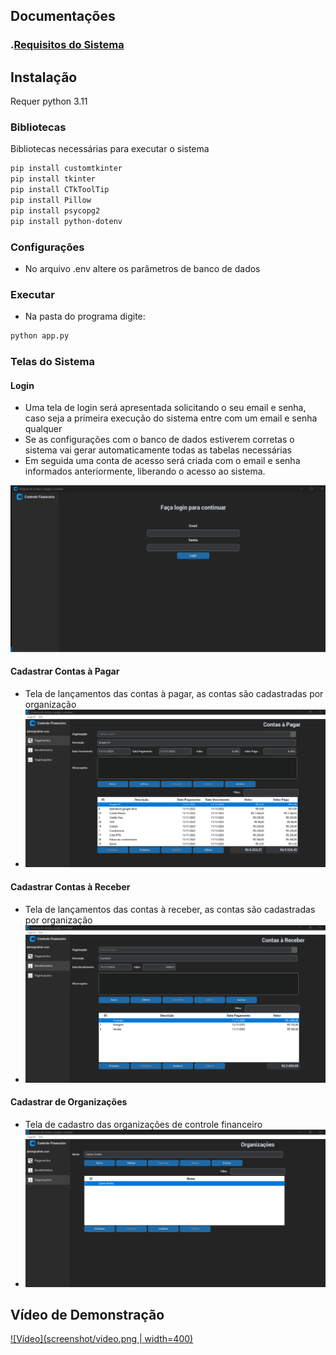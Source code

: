 
## Documentações
### .[Requisitos do Sistema](./Docs/Requisitos.pdf)
## Instalação
Requer python 3.11
### Bibliotecas
Bibliotecas necessárias para executar o sistema

```sh
pip install customtkinter
pip install tkinter
pip install CTkToolTip
pip install Pillow
pip install psycopg2
pip install python-dotenv
```
### Configurações
- No arquivo .env altere os parâmetros de banco de dados

### Executar
- Na pasta do programa digite:
```sh
python app.py
```
### Telas do Sistema
#### Login
- Uma tela de login será apresentada solicitando o seu email e senha, caso seja a primeira execução do sistema entre com um email e senha qualquer
- Se as configurações com o banco de dados estiverem corretas o sistema vai gerar automaticamente todas as tabelas necessárias
- Em seguida uma conta de acesso será criada com o email e senha informados anteriormente, liberando o acesso ao sistema.

![Login](screenshot/login.png)

#### Cadastrar Contas à Pagar
- Tela de lançamentos das contas à pagar, as contas são cadastradas por organização
- ![Contas à Pagar](screenshot/contas_pagar.png)

#### Cadastrar Contas à Receber
- Tela de lançamentos das contas à receber, as contas são cadastradas por organização
- ![Contas à Receber](screenshot/contas_receber.png)

#### Cadastrar de Organizações
- Tela de cadastro das organizações de controle financeiro
- ![Contas à Pagar](screenshot/organizacao.png)

## Vídeo de Demonstração
[![Vídeo](screenshot/video.png | width=400)](https://youtu.be/YP4GqdUU0Q8)


